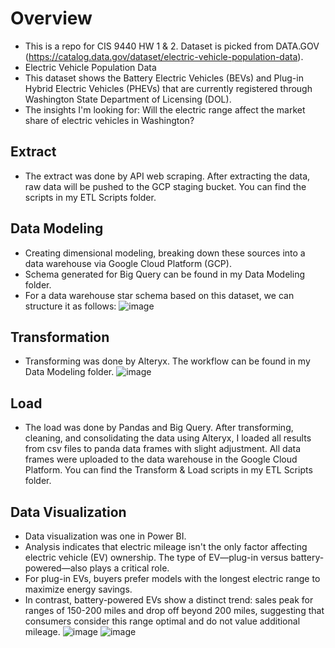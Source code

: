 # Overview
- This is a repo for CIS 9440 HW 1 & 2. Dataset is picked from DATA.GOV (https://catalog.data.gov/dataset/electric-vehicle-population-data).
- Electric Vehicle Population Data
- This dataset shows the Battery Electric Vehicles (BEVs) and Plug-in Hybrid Electric Vehicles (PHEVs) that are currently registered through Washington State Department of Licensing (DOL).
- The insights I'm looking for: Will the electric range affect the market share of electric vehicles in Washington?


## Extract
- The extract was done by API web scraping. After extracting the data, raw data will be pushed to the GCP staging bucket. You can find the scripts in my ETL Scripts folder.


## Data Modeling
- Creating dimensional modeling, breaking down these sources into a data warehouse via Google Cloud Platform (GCP).
- Schema generated for Big Query can be found in my Data Modeling folder.
- For a data warehouse star schema based on this dataset, we can structure it as follows:
 ![image](https://github.com/KaiwenLian/9440HW/assets/77905682/13bad3c5-6c21-4227-9eba-c7c85046b14b)


## Transformation
- Transforming was done by Alteryx. The workflow can be found in my Data Modeling folder.
 ![image](https://github.com/KaiwenLian/9440HW/assets/77905682/66c36f9b-f9fd-4c78-90e2-83c4664c3ea6)

## Load
- The load was done by Pandas and Big Query. After transforming, cleaning, and consolidating the data using Alteryx, I loaded all results from csv files to panda data frames with slight adjustment. All data frames were uploaded to the data warehouse in the Google Cloud Platform. You can find the Transform & Load scripts in my ETL Scripts folder.

## Data Visualization
- Data visualization was one in Power BI.
- Analysis indicates that electric mileage isn't the only factor affecting electric vehicle (EV) ownership. The type of EV—plug-in versus battery-powered—also plays a critical role.
 - For plug-in EVs, buyers prefer models with the longest electric range to maximize energy savings.
 - In contrast, battery-powered EVs show a distinct trend: sales peak for ranges of 150-200 miles and drop off beyond 200 miles, suggesting that consumers consider this range optimal and do not value additional mileage.
  ![image](https://github.com/KaiwenLian/9440HW/assets/77905682/757d3fd4-7a64-4cfb-9c79-24020fabb243)
  ![image](https://github.com/KaiwenLian/9440HW/assets/77905682/08a36f38-fa53-49ec-a7fb-e6de89d058d0)






